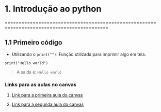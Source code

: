 # 1. Introdução ao python
===========================================================================================
## 1.1 Primeiro código
* Utilizando o `print("")`: Função utilizada para imprimir algo em tela.

`print("Hello world")`
> A saída é: `Hello world`

### Links para as aulas no canvas
1. [Link para a primeira aula do canvas](https://www.canva.com/design/DAGIb34OEoU/3vvF5BU1wYmbIIg7VS713g/edit?utm_content=DAGIb34OEoU&utm_campaign=designshare&utm_medium=link2&utm_source=sharebutton)

2. [Link para a segunda aula do canvas](https://www.canva.com/design/DAGLVuytjo4/1w6EJW7ZxUDzn71SjTFduQ/edit?utm_content=DAGLVuytjo4&utm_campaign=designshare&utm_medium=link2&utm_source=sharebutton")